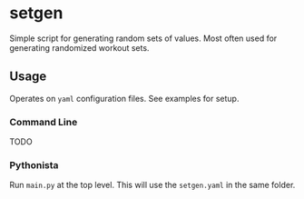 # setgen

Simple script for generating random sets of values.  Most often used for generating randomized workout sets.

## Usage

Operates on `yaml` configuration files.  See examples for setup.

### Command Line

TODO

### Pythonista

Run `main.py` at the top level.  This will use the `setgen.yaml` in the same folder.
